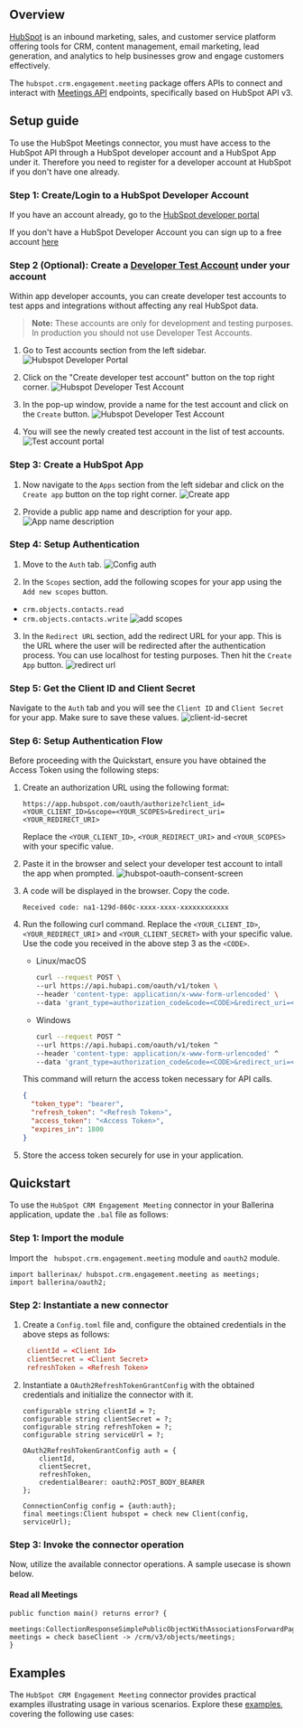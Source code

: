 ## Overview

[//]: # (TODO: Add overview mentioning the purpose of the module, supported REST API versions, and other high-level details.)
[HubSpot](https://www.hubspot.com/?hubs_content=www.hubspot.com/our-story&hubs_content-cta=null) is an inbound marketing, sales, and customer service platform offering tools for CRM, content management, email marketing, lead generation, and analytics to help businesses grow and engage customers effectively.

The `hubspot.crm.engagement.meeting` package offers APIs to connect and interact with [Meetings API](https://developers.hubspot.com/docs/reference/api/crm/engagements/meetings) endpoints, specifically based on HubSpot API v3.

## Setup guide

[//]: # (TODO: Add detailed steps to obtain credentials and configure the module.)
To use the HubSpot Meetings connector, you must have access to the HubSpot API through a HubSpot developer account and a HubSpot App under it. Therefore you need to register for a developer account at HubSpot if you don't have one already.

### Step 1: Create/Login to a HubSpot Developer Account

If you have an account already, go to the [HubSpot developer portal](https://app.hubspot.com/)

If you don't have a HubSpot Developer Account you can sign up to a free account [here](https://developers.hubspot.com/get-started)

### Step 2 (Optional): Create a [Developer Test Account](https://developers.hubspot.com/beta-docs/getting-started/account-types#developer-test-accounts) under your account

Within app developer accounts, you can create developer test accounts to test apps and integrations without affecting any real HubSpot data.

>**Note:** These accounts are only for development and testing purposes. In production you should not use Developer Test Accounts.

1. Go to Test accounts section from the left sidebar.
![Hubspot Developer Portal](../docs/setup/resources/test-account.png)

2. Click on the "Create developer test account" button on the top right corner.
![Hubspot Developer Test Account](../docs/setup/resources/create-test-account.png)

3. In the pop-up window, provide a name for the test account and click on the `Create` button.
![Hubspot Developer Test Account](../docs/setup/resources/create-account.png)

4. You will see the newly created test account in the list of test accounts.
![Test account portal](../docs/setup/resources/test-account-portal.png)

### Step 3: Create a HubSpot App

1. Now navigate to the `Apps` section from the left sidebar and click on the `Create app` button on the top right corner.
![Create app](../docs/setup/resources/create-app.png)

2. Provide a public app name and description for your app.
![App name description](../docs/setup/resources/app-name-desc.png)

### Step 4: Setup Authentication

1. Move to the `Auth` tab.
![Config auth](../docs/setup/resources/config-auth.png)

2. In the `Scopes` section, add the following scopes for your app using the `Add new scopes` button.
- `crm.objects.contacts.read`
- `crm.objects.contacts.write`
![add scopes](../docs/setup/resources/add-scopes.png)

3. In the `Redirect URL` section, add the redirect URL for your app. This is the URL where the user will be redirected after the authentication process. You can use localhost for testing purposes. Then hit the `Create App` button.
![redirect url](../docs/setup/resources/redirect-url.png)

### Step 5: Get the Client ID and Client Secret

Navigate to the `Auth` tab and you will see the `Client ID` and `Client Secret` for your app. Make sure to save these values.
![client-id-secret](../docs/setup/resources/client-id-secret.png)

### Step 6: Setup Authentication Flow

Before proceeding with the Quickstart, ensure you have obtained the Access Token using the following steps:

1. Create an authorization URL using the following format:

   ```
   https://app.hubspot.com/oauth/authorize?client_id=<YOUR_CLIENT_ID>&scope=<YOUR_SCOPES>&redirect_uri=<YOUR_REDIRECT_URI>
   ```

   Replace the `<YOUR_CLIENT_ID>`, `<YOUR_REDIRECT_URI>` and `<YOUR_SCOPES>` with your specific value.

2. Paste it in the browser and select your developer test account to intall the app when prompted.
![hubspot-oauth-consent-screen](../docs/setup/resources/hubspot-oauth-consent-screen.png)

3. A code will be displayed in the browser. Copy the code.

   ```
   Received code: na1-129d-860c-xxxx-xxxx-xxxxxxxxxxxx
   ```

4. Run the following curl command. Replace the `<YOUR_CLIENT_ID>`, `<YOUR_REDIRECT_URI`> and `<YOUR_CLIENT_SECRET>` with your specific value. Use the code you received in the above step 3 as the `<CODE>`.

   - Linux/macOS

     ```bash
     curl --request POST \
     --url https://api.hubapi.com/oauth/v1/token \
     --header 'content-type: application/x-www-form-urlencoded' \
     --data 'grant_type=authorization_code&code=<CODE>&redirect_uri=<YOUR_REDIRECT_URI>&client_id=<YOUR_CLIENT_ID>&client_secret=<YOUR_CLIENT_SECRET>'
     ```

   - Windows

     ```bash
     curl --request POST ^
     --url https://api.hubapi.com/oauth/v1/token ^
     --header 'content-type: application/x-www-form-urlencoded' ^
     --data 'grant_type=authorization_code&code=<CODE>&redirect_uri=<YOUR_REDIRECT_URI>&client_id=<YOUR_CLIENT_ID>&client_secret=<YOUR_CLIENT_SECRET>'
     ```

   This command will return the access token necessary for API calls.

   ```json
   {
     "token_type": "bearer",
     "refresh_token": "<Refresh Token>",
     "access_token": "<Access Token>",
     "expires_in": 1800
   }
   ```

5. Store the access token securely for use in your application.

## Quickstart

[//]: # (TODO: Add a quickstart guide to demonstrate a basic functionality of the module, including sample code snippets.)

To use the `HubSpot CRM Engagement Meeting` connector in your Ballerina application, update the `.bal` file as follows:

### Step 1: Import the module

Import the ` hubspot.crm.engagement.meeting` module and `oauth2` module.

```ballerina
import ballerinax/ hubspot.crm.engagement.meeting as meetings;
import ballerina/oauth2;
```

### Step 2: Instantiate a new connector

1. Create a `Config.toml` file and, configure the obtained credentials in the above steps as follows:

   ```toml
    clientId = <Client Id>
    clientSecret = <Client Secret>
    refreshToken = <Refresh Token>
   ```

2. Instantiate a `OAuth2RefreshTokenGrantConfig` with the obtained credentials and initialize the connector with it.

    ```ballerina 
    configurable string clientId = ?;
    configurable string clientSecret = ?;
    configurable string refreshToken = ?;
    configurable string serviceUrl = ?;

    OAuth2RefreshTokenGrantConfig auth = {
        clientId,
        clientSecret,
        refreshToken,
        credentialBearer: oauth2:POST_BODY_BEARER
    };

    ConnectionConfig config = {auth:auth};
    final meetings:Client hubspot = check new Client(config, serviceUrl);

    ```

### Step 3: Invoke the connector operation

Now, utilize the available connector operations. A sample usecase is shown below.

#### Read all Meetings
    
```ballerina
public function main() returns error? {
        meetings:CollectionResponseSimplePublicObjectWithAssociationsForwardPaging meetings = check baseClient -> /crm/v3/objects/meetings;
}
```


## Examples

The `HubSpot CRM Engagement Meeting` connector provides practical examples illustrating usage in various scenarios. Explore these [examples](https://github.com/module-ballerinax-hubspot.crm.engagement.meeting/tree/main/examples/), covering the following use cases:
